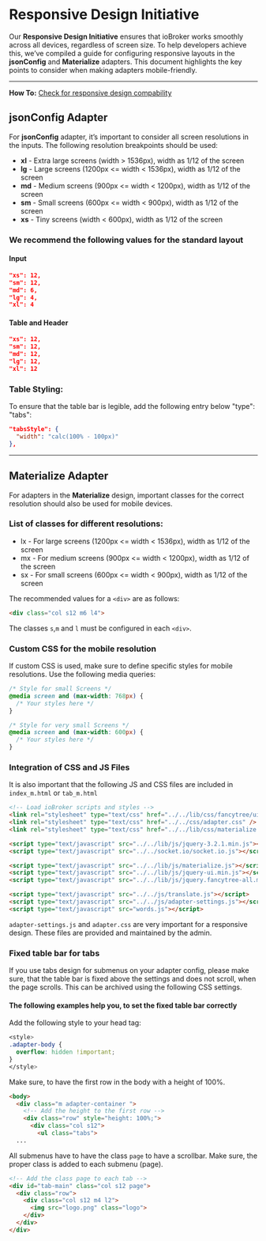 # Responsive Design Initiative

Our **Responsive Design Initiative** ensures that ioBroker works smoothly across all devices, regardless of screen size. To help developers achieve this, we’ve compiled a guide for configuring responsive layouts in the **jsonConfig** and **Materialize** adapters. This document highlights the key points to consider when making adapters mobile-friendly.

---

**How To:** [Check for responsive design compability](https://github.com/iobroker-community-adapters/responsive-design-initiative/blob/main/developer_guide_optimizing_responsive_design.md)

## jsonConfig Adapter

For **jsonConfig** adapter, it’s important to consider all screen resolutions in the inputs. The following resolution breakpoints should be used:

* **xl** - Extra large screens (width > 1536px), width as 1/12 of the screen
* **lg** - Large screens (1200px <= width < 1536px), width as 1/12 of the screen
* **md** - Medium screens (900px <= width < 1200px), width as 1/12 of the screen
* **sm** - Small screens (600px <= width < 900px), width as 1/12 of the screen
* **xs** - Tiny screens (width < 600px), width as 1/12 of the screen

### We recommend the following values for the standard layout

#### Input
````JSON
"xs": 12,
"sm": 12,
"md": 6,
"lg": 4,
"xl": 4
````

#### Table and Header
````JSON
"xs": 12,
"sm": 12,
"md": 12,
"lg": 12,
"xl": 12
````

### Table Styling:
To ensure that the table bar is legible, add the following entry below "type": "tabs":

````JSON
"tabsStyle": {
  "width": "calc(100% - 100px)"
},
````

---

## Materialize Adapter

For adapters in the **Materialize** design, important classes for the correct resolution should also be used for mobile devices.

### List of classes for different resolutions:

* lx - For large screens (1200px <= width < 1536px), width as 1/12 of the screen
* mx - For medium screens (900px <= width < 1200px), width as 1/12 of the screen
* sx - For small screens (600px <= width < 900px), width as 1/12 of the screen

The recommended values for a `<div>` are as follows:

````HTML
<div class="col s12 m6 l4">
````

The classes `s`,`m` and `l` must be configured in each `<div>`.

### Custom CSS for the mobile resolution

If custom CSS is used, make sure to define specific styles for mobile resolutions. Use the following media queries:

````CSS
/* Style for small Screens */
@media screen and (max-width: 768px) {
  /* Your styles here */
}
````

````CSS
/* Style for very small Screens */
@media screen and (max-width: 600px) {
  /* Your styles here */
}
````
### Integration of CSS and JS Files
It is also important that the following JS and CSS files are included in `index_m.html` or `tab_m.html`

````HTML
<!-- Load ioBroker scripts and styles -->
<link rel="stylesheet" type="text/css" href="../../lib/css/fancytree/ui.fancytree.min.css" />
<link rel="stylesheet" type="text/css" href="../../css/adapter.css" />
<link rel="stylesheet" type="text/css" href="../../lib/css/materialize.css">

<script type="text/javascript" src="../../lib/js/jquery-3.2.1.min.js"></script>
<script type="text/javascript" src="../../socket.io/socket.io.js"></script>

<script type="text/javascript" src="../../lib/js/materialize.js"></script>
<script type="text/javascript" src="../../lib/js/jquery-ui.min.js"></script>
<script type="text/javascript" src="../../lib/js/jquery.fancytree-all.min.js"></script>

<script type="text/javascript" src="../../js/translate.js"></script>
<script type="text/javascript" src="../../js/adapter-settings.js"></script>
<script type="text/javascript" src="words.js"></script>
````

`adapter-settings.js` and `adapter.css` are very important for a responsive design. These files are provided and maintained by the admin.

### Fixed table bar for tabs
If you use tabs design for submenus on your adapter config, please make sure, that the table bar is fixed above the settings and does not scroll, when the page scrolls.
This can be archived using the following CSS settings.

#### The following examples help you, to set the fixed table bar correctly
Add the following style to your head tag:
````CSS
<style>
.adapter-body {
  overflow: hidden !important;
}
</style>
````
Make sure, to have the first row in the body with a height of 100%.
```html
<body>
  <div class="m adapter-container ">
    <!-- Add the height to the first row -->
    <div class="row" style="height: 100%;">
      <div class="col s12">
        <ul class="tabs">
  ...
```
All submenus have to have the class ```page``` to have a scrollbar. Make sure, the proper class is added to each submenu (page).
```html
<!-- Add the class page to each tab -->
<div id="tab-main" class="col s12 page">
  <div class="row">
    <div class="col s12 m4 l2">
      <img src="logo.png" class="logo">
    </div>
  </div>
</div>
```
